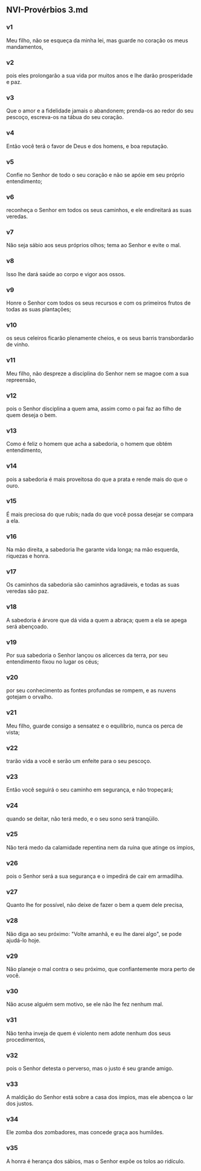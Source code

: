 ## NVI-Provérbios 3.md
### v1
 Meu filho, não se esqueça da minha lei, mas guarde no coração os meus mandamentos,
### v2
 pois eles prolongarão a sua vida por muitos anos e lhe darão prosperidade e paz.
### v3
 Que o amor e a fidelidade jamais o abandonem; prenda-os ao redor do seu pescoço, escreva-os na tábua do seu coração.
### v4
 Então você terá o favor de Deus e dos homens, e boa reputação.
### v5
 Confie no Senhor de todo o seu coração e não se apóie em seu próprio entendimento;
### v6
 reconheça o Senhor em todos os seus caminhos, e ele endireitará as suas veredas.
### v7
 Não seja sábio aos seus próprios olhos; tema ao Senhor e evite o mal.
### v8
 Isso lhe dará saúde ao corpo e vigor aos ossos.
### v9
 Honre o Senhor com todos os seus recursos e com os primeiros frutos de todas as suas plantações;
### v10
 os seus celeiros ficarão plenamente cheios, e os seus barris transbordarão de vinho.
### v11
 Meu filho, não despreze a disciplina do Senhor nem se magoe com a sua repreensão,
### v12
 pois o Senhor disciplina a quem ama, assim como o pai faz ao filho de quem deseja o bem.
### v13
 Como é feliz o homem que acha a sabedoria, o homem que obtém entendimento,
### v14
 pois a sabedoria é mais proveitosa do que a prata e rende mais do que o ouro.
### v15
 É mais preciosa do que rubis; nada do que você possa desejar se compara a ela.
### v16
 Na mão direita, a sabedoria lhe garante vida longa; na mão esquerda, riquezas e honra.
### v17
 Os caminhos da sabedoria são caminhos agradáveis, e todas as suas veredas são paz.
### v18
 A sabedoria é árvore que dá vida a quem a abraça; quem a ela se apega será abençoado.
### v19
 Por sua sabedoria o Senhor lançou os alicerces da terra, por seu entendimento fixou no lugar os céus;
### v20
 por seu conhecimento as fontes profundas se rompem, e as nuvens gotejam o orvalho.
### v21
 Meu filho, guarde consigo a sensatez e o equilíbrio, nunca os perca de vista;
### v22
 trarão vida a você e serão um enfeite para o seu pescoço.
### v23
 Então você seguirá o seu caminho em segurança, e não tropeçará;
### v24
 quando se deitar, não terá medo, e o seu sono será tranqüilo.
### v25
 Não terá medo da calamidade repentina nem da ruína que atinge os ímpios,
### v26
 pois o Senhor será a sua segurança e o impedirá de cair em armadilha.
### v27
 Quanto lhe for possível, não deixe de fazer o bem a quem dele precisa,
### v28
 Não diga ao seu próximo: "Volte amanhã, e eu lhe darei algo", se pode ajudá-lo hoje.
### v29
 Não planeje o mal contra o seu próximo, que confiantemente mora perto de você.
### v30
 Não acuse alguém sem motivo, se ele não lhe fez nenhum mal.
### v31
 Não tenha inveja de quem é violento nem adote nenhum dos seus procedimentos,
### v32
 pois o Senhor detesta o perverso, mas o justo é seu grande amigo.
### v33
 A maldição do Senhor está sobre a casa dos ímpios, mas ele abençoa o lar dos justos.
### v34
 Ele zomba dos zombadores, mas concede graça aos humildes.
### v35
 A honra é herança dos sábios, mas o Senhor expõe os tolos ao ridículo.

